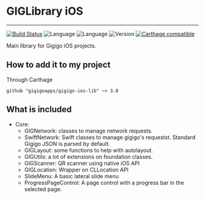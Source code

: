 # GIGLibrary iOS

----

[![Build Status](https://travis-ci.org/gigigoapps/gigigo-ios-lib.svg?branch=master)](https://travis-ci.org/gigigoapps/gigigo-ios-lib)
![Language](https://img.shields.io/badge/Language-Objective--C-orange.svg)
![Language](https://img.shields.io/badge/Language-Swift-orange.svg)
![Version](https://img.shields.io/badge/version-3.0.21-blue.svg)
[![Carthage compatible](https://img.shields.io/badge/Carthage-compatible-4BC51D.svg?style=flat)](https://github.com/Carthage/Carthage)


Main library for Gigigo iOS projects.


## How to add it to my project

Through Carthage

```
github "gigigoapps/gigigo-ios-lib" ~> 3.0
```


## What is included

- Core:
	- GIGNetwork: classes to manage network requests.
	- SwiftNetwork: Swift classes to manage gigigo's requestst. Standard Gigigo JSON is parsed by default.
	- GIGLayout: some functions to help with autolayout.
	- GIGUtils: a lot of extensions on foundation classes.
	- GIGScanner: QR scanner using native iOS API
	- GIGLocation: Wrapper on CLLocation API
	- SlideMenu: A basic lateral slide menu
	- ProgressPageControl: A page control with a progress bar in the selected page.
